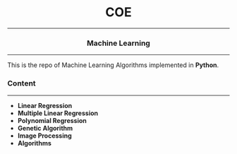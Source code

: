 <div align = "center">

# COE 
---
### Machine Learning
---
</div>

This is the repo of Machine Learning Algorithms implemented in **Python**. 

### Content
---
* **Linear Regression**
* **Multiple Linear Regression**
* **Polynomial Regression**
* **Genetic Algorithm**
* **Image Processing**
* **Algorithms**